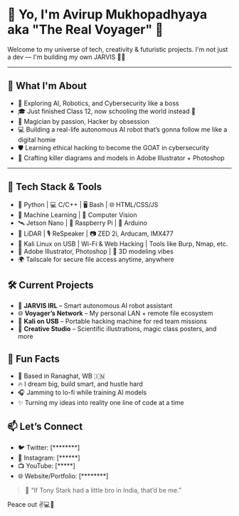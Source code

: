# 👋 Yo, I'm Avirup Mukhopadhyaya aka "The Real Voyager" 🚀

Welcome to my universe of tech, creativity & futuristic projects. I'm not just a dev — I'm building my own JARVIS 🤖✨

---

## 🧠 What I'm About

- 🧬 Exploring AI, Robotics, and Cybersecurity like a boss  
- 🎓 Just finished Class 12, now schooling the world instead 😤  
- 🎩 Magician by passion, Hacker by obsession  
- 💻 Building a real-life autonomous AI robot that’s gonna follow me like a digital homie  
- 🛡️ Learning ethical hacking to become the GOAT in cybersecurity  
- 🎨 Crafting killer diagrams and models in Adobe Illustrator + Photoshop

---

## 🔧 Tech Stack & Tools

- 🐍 Python | 💻 C/C++ | 🖥️ Bash | 🌐 HTML/CSS/JS  
- 🧠 Machine Learning | 🤖 Computer Vision  
- 🛰️ Jetson Nano | 🍓 Raspberry Pi | 🎯 Arduino  
- 📡 LiDAR | 🎙️ ReSpeaker | 📷 ZED 2i, Arducam, IMX477  
- 🔐 Kali Linux on USB | Wi-Fi & Web Hacking | Tools like Burp, Nmap, etc.  
- 🎨 Adobe Illustrator, Photoshop | 📐 3D modeling vibes  
- 🌍 Tailscale for secure file access anytime, anywhere  


## 🛠️ Current Projects

- 🧠 **JARVIS IRL** – Smart autonomous AI robot assistant  
- 🌐 **Voyager’s Network** – My personal LAN + remote file ecosystem  
- 🔐 **Kali on USB** – Portable hacking machine for red team missions  
- 📸 **Creative Studio** – Scientific illustrations, magic class posters, and more


## 🌟 Fun Facts

- 📍 Based in Ranaghat, WB 🇮🇳  
- 🔥 I dream big, build smart, and hustle hard  
- 🎧 Jamming to lo-fi while training AI models  
- ✨ Turning my ideas into reality one line of code at a time  


## 📫 Let’s Connect

- 🐦 Twitter: [********]  
- 📸 Instagram: [******]  
- 📺 YouTube: [*****]  
- 🌐 Website/Portfolio: [********]  


> 💬 “If Tony Stark had a little bro in India, that’d be me.”

Peace out ✌️💻🧠


